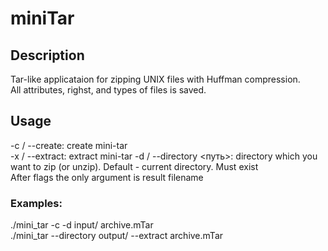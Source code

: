 # miniTar
## Description
Tar-like applicataion for zipping UNIX files with Huffman compression.  
All attributes, righst, and types of files is saved.
## Usage 
-c / --create: create mini-tar  
-x / --extract: extract mini-tar
-d / --directory <путь>: directory which you want to zip (or unzip). Default - current directory. Must exist  
After flags the only argument is result filename
### Examples:  
./mini_tar -c -d input/ archive.mTar  
./mini_tar --directory output/ --extract archive.mTar  
